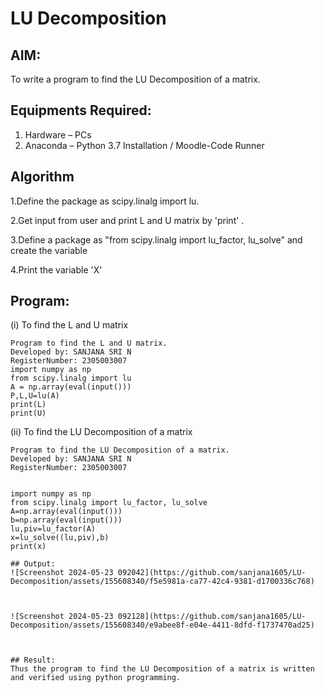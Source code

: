 # LU Decomposition 

## AIM:
To write a program to find the LU Decomposition of a matrix.

## Equipments Required:
1. Hardware – PCs
2. Anaconda – Python 3.7 Installation / Moodle-Code Runner

## Algorithm
1.Define the package as scipy.linalg import lu.

2.Get input from user and print L and U matrix by 'print' .

3.Define a package as "from scipy.linalg import lu_factor, lu_solve" and create the variable

4.Print the variable 'X'

## Program:
(i) To find the L and U matrix
```
Program to find the L and U matrix.
Developed by: SANJANA SRI N
RegisterNumber: 2305003007 
import numpy as np
from scipy.linalg import lu
A = np.array(eval(input()))
P,L,U=lu(A)
print(L)
print(U)
```
(ii) To find the LU Decomposition of a matrix
```
Program to find the LU Decomposition of a matrix.
Developed by: SANJANA SRI N
RegisterNumber: 2305003007


import numpy as np
from scipy.linalg import lu_factor, lu_solve
A=np.array(eval(input()))
b=np.array(eval(input()))
lu,piv=lu_factor(A)
x=lu_solve((lu,piv),b)
print(x) 

## Output:
![Screenshot 2024-05-23 092042](https://github.com/sanjana1605/LU-Decomposition/assets/155608340/f5e5981a-ca77-42c4-9381-d1700336c768)



![Screenshot 2024-05-23 092128](https://github.com/sanjana1605/LU-Decomposition/assets/155608340/e9abee8f-e04e-4411-8dfd-f1737470ad25)



## Result:
Thus the program to find the LU Decomposition of a matrix is written and verified using python programming.

